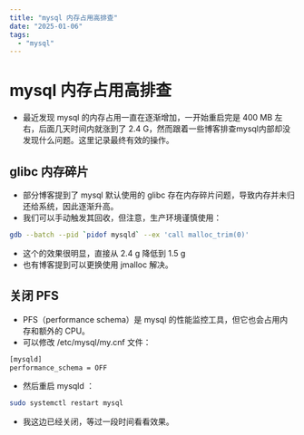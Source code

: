 ```yaml
---
title: "mysql 内存占用高排查"
date: "2025-01-06"
tags: 
  - "mysql"
---
```

# mysql 内存占用高排查
- 最近发现 mysql 的内存占用一直在逐渐增加，一开始重启完是 400 MB 左右，后面几天时间内就涨到了 2.4 G，然而跟着一些博客排查mysql内部却没发现什么问题。这里记录最终有效的操作。

## glibc 内存碎片
- 部分博客提到了 mysql 默认使用的 glibc 存在内存碎片问题，导致内存并未归还给系统，因此逐渐升高。
- 我们可以手动触发其回收，但注意，生产环境谨慎使用：
```sh
gdb --batch --pid `pidof mysqld` --ex 'call malloc_trim(0)' 
``` 
- 这个的效果很明显，直接从 2.4 g 降低到 1.5 g
- 也有博客提到可以更换使用 jmalloc 解决。

## 关闭 PFS 
- PFS（performance schema）是 mysql 的性能监控工具，但它也会占用内存和额外的 CPU。
- 可以修改 /etc/mysql/my.cnf 文件：
```txt
[mysqld]
performance_schema = OFF
```
- 然后重启 mysqld ：
```sh
sudo systemctl restart mysql
```
- 我这边已经关闭，等过一段时间看看效果。